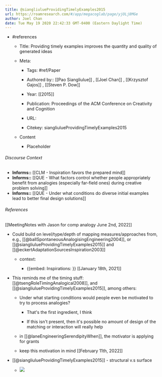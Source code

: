 ```yaml
---
title: @siangliulueProvidingTimelyExamples2015
url: https://roamresearch.com/#/app/megacoglab/page/yjOLj8MGe
author: Joel Chan
date: Tue May 19 2020 22:42:33 GMT-0400 (Eastern Daylight Time)
---
```


- #references

    - Title: Providing timely examples improves the quantity and quality of generated ideas

    - Meta:

        - Tags: #ref/Paper

        - Authored by::  [[Pao Siangliulue]] ,  [[Joel Chan]] ,  [[Krzysztof Gajos]] ,  [[Steven P. Dow]]

        - Year: [[2015]]

        - Publication: Proceedings of the ACM Conference on Creativity and Cognition

        - URL:

        - Citekey: siangliulueProvidingTimelyExamples2015

    - Content

        - Placeholder

###### Discourse Context

- **Informs::** [[CLM - Inspiration favors the prepared mind]]
- **Informs::** [[QUE - What factors control whether people appropriately benefit from analogies (especially far-field ones) during creative problem solving]]
- **Informs::** [[QUE - Under what conditions do diverse initial examples lead to better final design solutions]]

###### References

[[MeetingNotes with Jason for comp analogy  June 2nd, 2022]]

- Could build on level/type/depth of mapping measures/approaches from, e.g., [[@ballSpontaneousAnalogisingEngineering2004]], or [[@siangliulueProvidingTimelyExamples2015]] and [[@eckertAdaptationSourcesInspiration2003]]

    - context:

        - {{embed: Inspirations: }}
[[January 18th, 2021]]

- This reminds me of the timing stuff: [[@tsengRoleTimingAnalogical2008]], and [[@siangliulueProvidingTimelyExamples2015]], among others:

    - Under what starting conditions would people even be motivated to try to process analogies?

        - That's the first ingredient, I think

        - If this isn't present, then it's possible no amount of design of the matching or interaction will really help

    - in [[@laneEngineeringSerendipityWhen]], the motivator is applying for grants

    - keep this motivation in mind
[[February 11th, 2022]]

- [[@siangliulueProvidingTimelyExamples2015]] - structural v.s surface

    - ![](https://firebasestorage.googleapis.com/v0/b/firescript-577a2.appspot.com/o/imgs%2Fapp%2Fmegacoglab%2FMxo66Fjo5n.png?alt=media&token=0a19a2a8-a1c3-44d2-811e-1a8e1aa0c09c)
